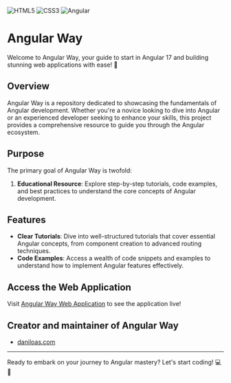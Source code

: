![HTML5](https://img.shields.io/badge/HTML5-E34F26?style=for-the-badge&logo=html5&logoColor=white)
![CSS3](https://img.shields.io/badge/CSS3-1572B6?style=for-the-badge&logo=css3&logoColor=white)
![Angular](https://img.shields.io/badge/Angular-FF5733?style=for-the-badge&logo=angular&logoColor=white)
# Angular Way

Welcome to Angular Way, your guide to start in Angular 17 and building stunning web applications with ease! 🚀

## Overview

Angular Way is a repository dedicated to showcasing the fundamentals of Angular development. Whether you're a novice looking to dive into Angular or an experienced developer seeking to enhance your skills, this project provides a comprehensive resource to guide you through the Angular ecosystem.

## Purpose

The primary goal of Angular Way is twofold:

1. **Educational Resource**: Explore step-by-step tutorials, code examples, and best practices to understand the core concepts of Angular development.

## Features

- **Clear Tutorials**: Dive into well-structured tutorials that cover essential Angular concepts, from component creation to advanced routing techniques.
- **Code Examples**: Access a wealth of code snippets and examples to understand how to implement Angular features effectively.

## Access the Web Application

Visit [Angular Way Web Application](https://daniloasdotcom.github.io/angularway) to see the application live!

## Creator and maintainer of Angular Way

- [daniloas.com](https://daniloas.com/)

---

Ready to embark on your journey to Angular mastery? Let's start coding! 💻🎉